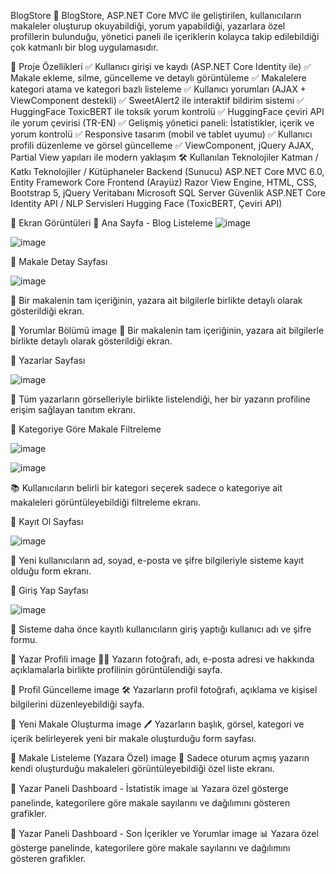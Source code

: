 BlogStore 📝
BlogStore, ASP.NET Core MVC ile geliştirilen, kullanıcıların makaleler oluşturup okuyabildiği, yorum yapabildiği, yazarlara özel profillerin bulunduğu, yönetici paneli ile içeriklerin kolayca takip edilebildiği çok katmanlı bir blog uygulamasıdır.

🚀 Proje Özellikleri
✅ Kullanıcı girişi ve kaydı (ASP.NET Core Identity ile)
✅ Makale ekleme, silme, güncelleme ve detaylı görüntüleme
✅ Makalelere kategori atama ve kategori bazlı listeleme
✅ Kullanıcı yorumları (AJAX + ViewComponent destekli)
✅ SweetAlert2 ile interaktif bildirim sistemi
✅ HuggingFace ToxicBERT ile toksik yorum kontrolü
✅ HuggingFace çeviri API ile yorum çevirisi (TR-EN)
✅ Gelişmiş yönetici paneli: İstatistikler, içerik ve yorum kontrolü
✅ Responsive tasarım (mobil ve tablet uyumu)
✅ Kullanıcı profili düzenleme ve görsel güncelleme
✅ ViewComponent, jQuery AJAX, Partial View yapıları ile modern yaklaşım
🛠️ Kullanılan Teknolojiler
Katman / Katkı	Teknolojiler / Kütüphaneler
Backend (Sunucu)	ASP.NET Core MVC 6.0, Entity Framework Core
Frontend (Arayüz)	Razor View Engine, HTML, CSS, Bootstrap 5, jQuery
Veritabanı	Microsoft SQL Server
Güvenlik	ASP.NET Core Identity
API / NLP Servisleri	Hugging Face (ToxicBERT, Çeviri API)

📸 Ekran Görüntüleri
📌 Ana Sayfa - Blog Listeleme
![image](https://github.com/user-attachments/assets/708d58d5-e0be-4f9b-853d-f779dc822d28)

![image](https://github.com/user-attachments/assets/da757b9a-1dba-467c-b2e5-de9e0cf62250)


📌 Makale Detay Sayfası

![image](https://github.com/user-attachments/assets/9d6e8da5-ecce-42ce-b2b7-3e1db29d0282)


📝 Bir makalenin tam içeriğinin, yazara ait bilgilerle birlikte detaylı olarak gösterildiği ekran.

📌 Yorumlar Bölümü
image 📝 Bir makalenin tam içeriğinin, yazara ait bilgilerle birlikte detaylı olarak gösterildiği ekran.

📌 Yazarlar Sayfası

![image](https://github.com/user-attachments/assets/acee719a-744e-48a3-bf44-a93691b41c9b)

 👤 Tüm yazarların görselleriyle birlikte listelendiği, her bir yazarın profiline erişim sağlayan tanıtım ekranı.

📌 Kategoriye Göre Makale Filtreleme

![image](https://github.com/user-attachments/assets/91825357-70d7-4ee9-a8f5-fa661faffee1)

![image](https://github.com/user-attachments/assets/09ce7452-1cee-40f2-bd02-ebd360a6308a)

 📚 Kullanıcıların belirli bir kategori seçerek sadece o kategoriye ait makaleleri görüntüleyebildiği filtreleme ekranı.

📌 Kayıt Ol Sayfası

![image](https://github.com/user-attachments/assets/d36a15fe-88b6-455e-8087-3ad3b631ed2e)

🧾 Yeni kullanıcıların ad, soyad, e-posta ve şifre bilgileriyle sisteme kayıt olduğu form ekranı.

📌 Giriş Yap Sayfası

![image](https://github.com/user-attachments/assets/08fcd5f1-b48d-4821-85a6-84800bc2a0e0)

🔐 Sisteme daha önce kayıtlı kullanıcıların giriş yaptığı kullanıcı adı ve şifre formu.

📌 Yazar Profili
image 👨‍💼 Yazarın fotoğrafı, adı, e-posta adresi ve hakkında açıklamalarla birlikte profilinin görüntülendiği sayfa.

📌 Profil Güncelleme
image 🛠️ Yazarların profil fotoğrafı, açıklama ve kişisel bilgilerini düzenleyebildiği sayfa.

📌 Yeni Makale Oluşturma
image 🖊️ Yazarların başlık, görsel, kategori ve içerik belirleyerek yeni bir makale oluşturduğu form sayfası.

📌 Makale Listeleme (Yazara Özel)
image 📑 Sadece oturum açmış yazarın kendi oluşturduğu makaleleri görüntüleyebildiği özel liste ekranı.

📌 Yazar Paneli Dashboard - İstatistik
image 📊 Yazara özel gösterge panelinde, kategorilere göre makale sayılarını ve dağılımını gösteren grafikler.

📌 Yazar Paneli Dashboard - Son İçerikler ve Yorumlar
image 📊 Yazara özel gösterge panelinde, kategorilere göre makale sayılarını ve dağılımını gösteren grafikler.
